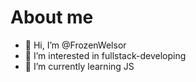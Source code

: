 <h1>About me</h1>

- 👋 Hi, I’m @FrozenWelsor
- 👀 I’m interested in fullstack-developing
- 🌱 I’m currently learning JS
